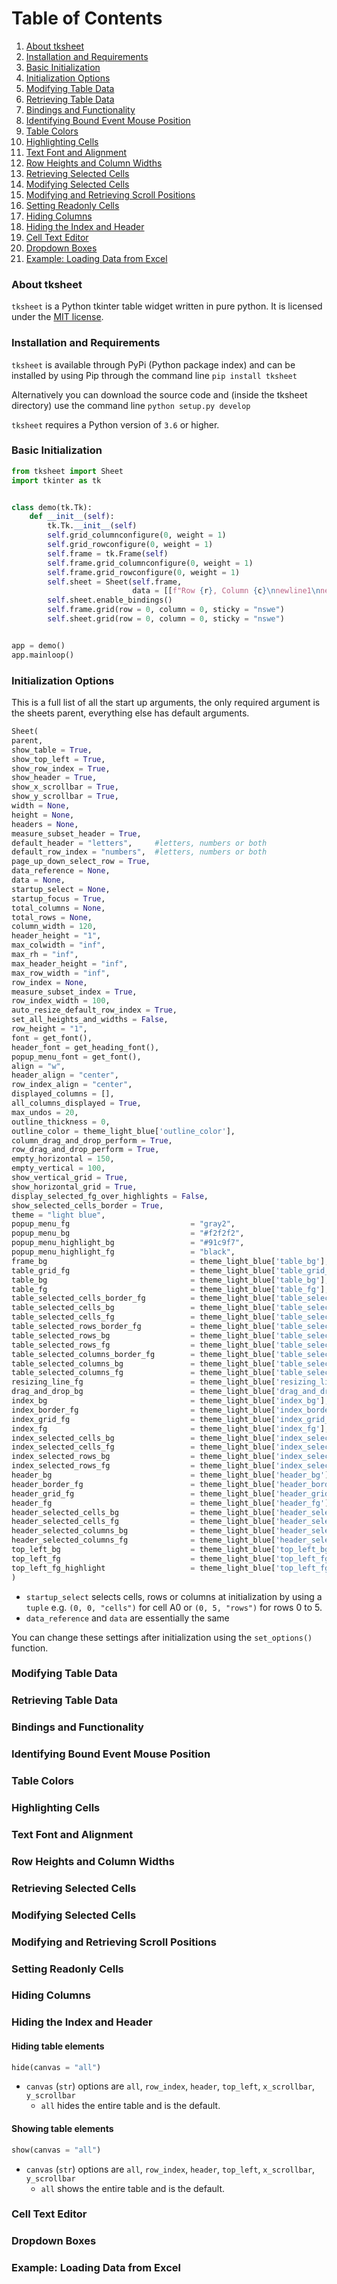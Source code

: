 # Table of Contents
1. [About tksheet](https://github.com/ragardner/tksheet/blob/master/DOCUMENTATION.md#About-tksheet)
2. [Installation and Requirements](https://github.com/ragardner/tksheet/blob/master/DOCUMENTATION.md#Installation-and-Requirements)
3. [Basic Initialization](https://github.com/ragardner/tksheet/blob/master/DOCUMENTATION.md#Basic-Initialization)
4. [Initialization Options](https://github.com/ragardner/tksheet/blob/master/DOCUMENTATION.md#Initialization-Options)
5. [Modifying Table Data](https://github.com/ragardner/tksheet/blob/master/DOCUMENTATION.md#Modifying-Table-Data)
6. [Retrieving Table Data](https://github.com/ragardner/tksheet/blob/master/DOCUMENTATION.md#Retrieving-Table-Data)
7. [Bindings and Functionality](https://github.com/ragardner/tksheet/blob/master/DOCUMENTATION.md#Bindings-and-Functionality)
8. [Identifying Bound Event Mouse Position](https://github.com/ragardner/tksheet/blob/master/DOCUMENTATION.md#Identifying-Bound-Event-Mouse-Position)
9. [Table Colors](https://github.com/ragardner/tksheet/blob/master/DOCUMENTATION.md#Table-Colors)
10. [Highlighting Cells](https://github.com/ragardner/tksheet/blob/master/DOCUMENTATION.md#Highlighting-Cells)
11. [Text Font and Alignment](https://github.com/ragardner/tksheet/blob/master/DOCUMENTATION.md#Text-Font-and-Alignment)
12. [Row Heights and Column Widths](https://github.com/ragardner/tksheet/blob/master/DOCUMENTATION.md#Row-Heights-and-Column-Widths)
13. [Retrieving Selected Cells](https://github.com/ragardner/tksheet/blob/master/DOCUMENTATION.md#Retrieving-Selected-Cells)
14. [Modifying Selected Cells](https://github.com/ragardner/tksheet/blob/master/DOCUMENTATION.md#Modifying-Selected-Cells)
15. [Modifying and Retrieving Scroll Positions](https://github.com/ragardner/tksheet/blob/master/DOCUMENTATION.md#Modifying-and-Retrieving-Scroll-Positions)
16. [Setting Readonly Cells](https://github.com/ragardner/tksheet/blob/master/DOCUMENTATION.md#Setting-Readonly-Cells)
17. [Hiding Columns](https://github.com/ragardner/tksheet/blob/master/DOCUMENTATION.md#Hiding-Columns)
18. [Hiding the Index and Header](https://github.com/ragardner/tksheet/blob/master/DOCUMENTATION.md#Hiding-the-Index-and-Header)
19. [Cell Text Editor](https://github.com/ragardner/tksheet/blob/master/DOCUMENTATION.md#Cell-Text-Editor)
20. [Dropdown Boxes](https://github.com/ragardner/tksheet/blob/master/DOCUMENTATION.md#Dropdown-Boxes)
21. [Example: Loading Data from Excel](https://github.com/ragardner/tksheet/blob/master/DOCUMENTATION.md#Example:-Loading-Data-from-Excel)


### About tksheet
`tksheet` is a Python tkinter table widget written in pure python. It is licensed under the [MIT license](https://github.com/ragardner/tksheet/blob/master/LICENSE.txt).

### Installation and Requirements
`tksheet` is available through PyPi (Python package index) and can be installed by using Pip through the command line `pip install tksheet`

Alternatively you can download the source code and (inside the tksheet directory) use the command line `python setup.py develop`

`tksheet` requires a Python version of `3.6` or higher.

### Basic Initialization
```python
from tksheet import Sheet
import tkinter as tk


class demo(tk.Tk):
    def __init__(self):
        tk.Tk.__init__(self)
        self.grid_columnconfigure(0, weight = 1)
        self.grid_rowconfigure(0, weight = 1)
        self.frame = tk.Frame(self)
        self.frame.grid_columnconfigure(0, weight = 1)
        self.frame.grid_rowconfigure(0, weight = 1)
        self.sheet = Sheet(self.frame,
                           data = [[f"Row {r}, Column {c}\nnewline1\nnewline2" for c in range(5)] for r in range(5)])
        self.sheet.enable_bindings()
        self.frame.grid(row = 0, column = 0, sticky = "nswe")
        self.sheet.grid(row = 0, column = 0, sticky = "nswe")


app = demo()
app.mainloop()
```

### Initialization Options
This is a full list of all the start up arguments, the only required argument is the sheets parent, everything else has default arguments.

```python
Sheet(
parent,
show_table = True,
show_top_left = True,
show_row_index = True,
show_header = True,
show_x_scrollbar = True,
show_y_scrollbar = True,
width = None,
height = None,
headers = None,
measure_subset_header = True,
default_header = "letters",     #letters, numbers or both
default_row_index = "numbers",  #letters, numbers or both
page_up_down_select_row = True,
data_reference = None,
data = None,
startup_select = None,
startup_focus = True,
total_columns = None,
total_rows = None,
column_width = 120,
header_height = "1",
max_colwidth = "inf",
max_rh = "inf",
max_header_height = "inf",
max_row_width = "inf",
row_index = None,
measure_subset_index = True,
row_index_width = 100,
auto_resize_default_row_index = True,
set_all_heights_and_widths = False,
row_height = "1",
font = get_font(),
header_font = get_heading_font(),
popup_menu_font = get_font(),
align = "w",
header_align = "center",
row_index_align = "center",
displayed_columns = [],
all_columns_displayed = True,
max_undos = 20,
outline_thickness = 0,
outline_color = theme_light_blue['outline_color'],
column_drag_and_drop_perform = True,
row_drag_and_drop_perform = True,
empty_horizontal = 150,
empty_vertical = 100,
show_vertical_grid = True,
show_horizontal_grid = True,
display_selected_fg_over_highlights = False,
show_selected_cells_border = True,
theme = "light blue",
popup_menu_fg                           = "gray2",
popup_menu_bg                           = "#f2f2f2",
popup_menu_highlight_bg                 = "#91c9f7",
popup_menu_highlight_fg                 = "black",
frame_bg                                = theme_light_blue['table_bg'],
table_grid_fg                           = theme_light_blue['table_grid_fg'],
table_bg                                = theme_light_blue['table_bg'],
table_fg                                = theme_light_blue['table_fg'], 
table_selected_cells_border_fg          = theme_light_blue['table_selected_cells_border_fg'],
table_selected_cells_bg                 = theme_light_blue['table_selected_cells_bg'],
table_selected_cells_fg                 = theme_light_blue['table_selected_cells_fg'],
table_selected_rows_border_fg           = theme_light_blue['table_selected_rows_border_fg'],
table_selected_rows_bg                  = theme_light_blue['table_selected_rows_bg'],
table_selected_rows_fg                  = theme_light_blue['table_selected_rows_fg'],
table_selected_columns_border_fg        = theme_light_blue['table_selected_columns_border_fg'],
table_selected_columns_bg               = theme_light_blue['table_selected_columns_bg'],
table_selected_columns_fg               = theme_light_blue['table_selected_columns_fg'],
resizing_line_fg                        = theme_light_blue['resizing_line_fg'],
drag_and_drop_bg                        = theme_light_blue['drag_and_drop_bg'],
index_bg                                = theme_light_blue['index_bg'],
index_border_fg                         = theme_light_blue['index_border_fg'],
index_grid_fg                           = theme_light_blue['index_grid_fg'],
index_fg                                = theme_light_blue['index_fg'],
index_selected_cells_bg                 = theme_light_blue['index_selected_cells_bg'],
index_selected_cells_fg                 = theme_light_blue['index_selected_cells_fg'],
index_selected_rows_bg                  = theme_light_blue['index_selected_rows_bg'],
index_selected_rows_fg                  = theme_light_blue['index_selected_rows_fg'],
header_bg                               = theme_light_blue['header_bg'],
header_border_fg                        = theme_light_blue['header_border_fg'],
header_grid_fg                          = theme_light_blue['header_grid_fg'],
header_fg                               = theme_light_blue['header_fg'],
header_selected_cells_bg                = theme_light_blue['header_selected_cells_bg'],
header_selected_cells_fg                = theme_light_blue['header_selected_cells_fg'],
header_selected_columns_bg              = theme_light_blue['header_selected_columns_bg'],
header_selected_columns_fg              = theme_light_blue['header_selected_columns_fg'],
top_left_bg                             = theme_light_blue['top_left_bg'],
top_left_fg                             = theme_light_blue['top_left_fg'],
top_left_fg_highlight                   = theme_light_blue['top_left_fg_highlight']
)
```

 - `startup_select` selects cells, rows or columns at initialization by using a `tuple` e.g. `(0, 0, "cells")` for cell A0 or `(0, 5, "rows")` for rows 0 to 5.
 - `data_reference` and `data` are essentially the same

You can change these settings after initialization using the `set_options()` function.

### Modifying Table Data


### Retrieving Table Data


### Bindings and Functionality


### Identifying Bound Event Mouse Position


### Table Colors


### Highlighting Cells


### Text Font and Alignment


### Row Heights and Column Widths


### Retrieving Selected Cells


### Modifying Selected Cells


### Modifying and Retrieving Scroll Positions


### Setting Readonly Cells


### Hiding Columns


### Hiding the Index and Header

#### Hiding table elements
```python
hide(canvas = "all")
```
 - `canvas` (`str`) options are `all`, `row_index`, `header`, `top_left`, `x_scrollbar`, `y_scrollbar`
	- `all` hides the entire table and is the default.

#### Showing table elements
```python
show(canvas = "all")
```
 - `canvas` (`str`) options are `all`, `row_index`, `header`, `top_left`, `x_scrollbar`, `y_scrollbar`
	- `all` shows the entire table and is the default.


### Cell Text Editor


### Dropdown Boxes


### Example: Loading Data from Excel






















